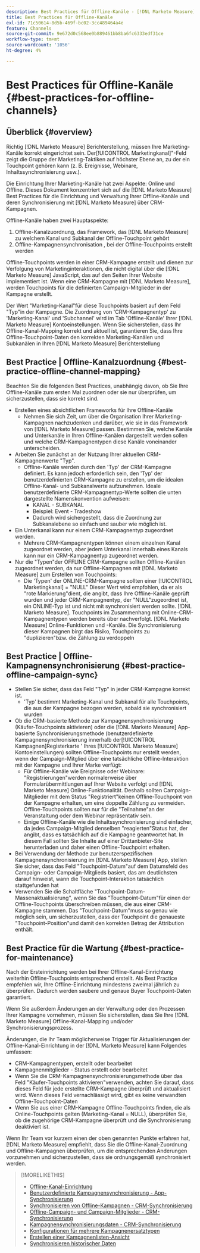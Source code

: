 ```yaml
---
description: Best Practices für Offline-Kanäle - [!DNL Marketo Measure]
title: Best Practices für Offline-Kanäle
exl-id: 71c50614-8d5b-469f-bc02-3cc489464a4e
feature: Channels
source-git-commit: 9e672d0c568ee0b889461bb8ba6fc6333edf31ce
workflow-type: tm+mt
source-wordcount: '1056'
ht-degree: 4%

---
```


# Best Practices für Offline-Kanäle {#best-practices-for-offline-channels}

## Überblick {#overview}

Richtig [!DNL Marketo Measure] Berichterstellung, müssen Ihre Marketing-Kanäle korrekt eingerichtet sein. Der[!UICONTROL Marketingkanal]&quot;-Feld zeigt die Gruppe der Marketing-Taktiken auf höchster Ebene an, zu der ein Touchpoint gehören kann (z. B. Ereignisse, Webinare, Inhaltssynchronisierung usw.).

Die Einrichtung Ihrer Marketing-Kanäle hat zwei Aspekte: Online und Offline. Dieses Dokument konzentriert sich auf die [!DNL Marketo Measure] Best Practices für die Einrichtung und Verwaltung Ihrer Offline-Kanäle und deren Synchronisierung mit [!DNL Marketo Measure] über CRM-Kampagnen.

Offline-Kanäle haben zwei Hauptaspekte:

1. Offline-Kanalzuordnung, das Framework, das [!DNL Marketo Measure] zu welchem Kanal und Subkanal der Offline-Touchpoint gehört
1. Offline-Kampagnensynchronisation , bei der Offline-Touchpoints erstellt werden

Offline-Touchpoints werden in einer CRM-Kampagne erstellt und dienen zur Verfolgung von Marketinginteraktionen, die nicht digital über die [!DNL Marketo Measure] JavaScript, das auf den Seiten Ihrer Website implementiert ist. Wenn eine CRM-Kampagne mit [!DNL Marketo Measure], werden Touchpoints für die definierten Campaign-Mitglieder in der Kampagne erstellt.

Der Wert &quot;Marketing-Kanal&quot;für diese Touchpoints basiert auf dem Feld &quot;Typ&quot;in der Kampagne. Die Zuordnung von &#39;CRM-Kampagnentyp&#39; zu &#39;Marketing-Kanal&#39; und &#39;Subchannel&#39; wird im Tab &#39;Offline-Kanäle&#39; Ihrer [!DNL Marketo Measure] Kontoeinstellungen. Wenn Sie sicherstellen, dass Ihr Offline-Kanal-Mapping korrekt und aktuell ist, garantieren Sie, dass Ihre Offline-Touchpoint-Daten den korrekten Marketing-Kanälen und Subkanälen in Ihren [!DNL Marketo Measure] Berichterstellung

## Best Practice | Offline-Kanalzuordnung {#best-practice-offline-channel-mapping}

Beachten Sie die folgenden Best Practices, unabhängig davon, ob Sie Ihre Offline-Kanäle zum ersten Mal zuordnen oder sie nur überprüfen, um sicherzustellen, dass sie korrekt sind.

* Erstellen eines absichtlichen Frameworks für Ihre Offline-Kanäle
   * Nehmen Sie sich Zeit, um über die Organisation Ihrer Marketing-Kampagnen nachzudenken und darüber, wie sie in das Framework von [!DNL Marketo Measure] passen. Bestimmen Sie, welche Kanäle und Unterkanäle in Ihren Offline-Kanälen dargestellt werden sollen und welche CRM-Kampagnentypen diese Kanäle voneinander unterscheiden.
* Arbeiten Sie zunächst an der Nutzung Ihrer aktuellen CRM-Kampagnenwerte &quot;Typ&quot;.
   * Offline-Kanäle werden durch den &#39;Typ&#39; der CRM-Kampagne definiert. Es kann jedoch erforderlich sein, den &#39;Typ&#39; der benutzerdefinierten CRM-Kampagne zu erstellen, um die idealen Offline-Kanal- und Subkanalwerte aufzunehmen. Ideale benutzerdefinierte CRM-Kampagnentyp-Werte sollten die unten dargestellte Namenskonvention aufweisen:
      * KANAL - SUBKANAL
      * Beispiel: Event - Tradeshow
      * Dadurch wird sichergestellt, dass die Zuordnung zur Subkanalebene so einfach und sauber wie möglich ist.
* Ein Unterkanal kann nur einem CRM-Kampagnentyp zugeordnet werden.
   * Mehrere CRM-Kampagnentypen können einem einzelnen Kanal zugeordnet werden, aber jedem Unterkanal innerhalb eines Kanals kann nur ein CRM-Kampagnentyp zugeordnet werden.
* Nur die &quot;Typen&quot;der OFFLINE CRM-Kampagne sollten Offline-Kanälen zugeordnet werden, da nur Offline-Kampagnen mit [!DNL Marketo Measure] zum Erstellen von Touchpoints:
   * Die &#39;Typen&#39; der ONLINE-CRM-Kampagne sollten einer [!UICONTROL Marketingkanal] = &quot;NULL&quot; Dieser Wert wird empfohlen, da er als &quot;rote Markierung&quot;dient, die angibt, dass Ihre Offline-Kanäle geprüft wurden und jeder CRM-Kampagnentyp, der &quot;NULL&quot;zugeordnet ist, ein ONLINE-Typ ist und nicht mit synchronisiert werden sollte. [!DNL Marketo Measure]. Touchpoints im Zusammenhang mit Online-CRM-Kampagnentypen werden bereits über nachverfolgt. [!DNL Marketo Measure] Online-Funktionen und -Kanäle. Die Synchronisierung dieser Kampagnen birgt das Risiko, Touchpoints zu &quot;duplizieren&quot;bzw. die Zählung zu verdoppeln

## Best Practice | Offline-Kampagnensynchronisierung {#best-practice-offline-campaign-sync}

* Stellen Sie sicher, dass das Feld &quot;Typ&quot; in jeder CRM-Kampagne korrekt ist.
   * &#39;Typ&#39; bestimmt Marketing-Kanal und Subkanal für alle Touchpoints, die aus der Kampagne bezogen werden, sobald sie synchronisiert wurden
* Ob die CRM-basierte Methode zur Kampagnensynchronisierung (Käufer-Touchpoints aktivieren) oder die [!DNL Marketo Measure] App-basierte Synchronisierungsmethode (benutzerdefinierte Kampagnensynchronisierung innerhalb der[!UICONTROL Kampagnen]Registerkarte &#39; Ihres [!UICONTROL Marketo Measure] Kontoeinstellungen) sollten Offline-Touchpoints nur erstellt werden, wenn der Campaign-Mitglied über eine tatsächliche Offline-Interaktion mit der Kampagne und Ihrer Marke verfügt:
   * Für Offline-Kanäle wie Ereignisse oder Webinare: &quot;Registrierungen&quot;werden normalerweise über Formularübermittlungen auf Ihrer Website verfolgt und [!DNL Marketo Measure] Online-Funktionalität. Deshalb sollten Campaign-Mitglieder mit dem Status &quot;Registriert&quot;keinen Offline-Touchpoint von der Kampagne erhalten, um eine doppelte Zählung zu vermeiden. Offline-Touchpoints sollten nur für die &quot;Teilnahme&quot;an der Veranstaltung oder dem Webinar repräsentativ sein.
   * Einige Offline-Kanäle wie die Inhaltssynchronisierung sind einfacher, da jedes Campaign-Mitglied denselben &quot;reagierten&quot;Status hat, der angibt, dass es tatsächlich auf die Kampagne geantwortet hat. In diesem Fall sollten Sie Inhalte auf einer Drittanbieter-Site herunterladen und daher einen Offline-Touchpoint erhalten.
* Bei Verwendung der Methode zur benutzerspezifischen Kampagnensynchronisierung im [!DNL Marketo Measure] App, stellen Sie sicher, dass das Feld &quot;Touchpoint-Datum&quot;auf dem Datumsfeld des Campaign- oder Campaign-Mitglieds basiert, das am deutlichsten darauf hinweist, wann die Touchpoint-Interaktion tatsächlich stattgefunden hat
* Verwenden Sie die Schaltfläche &quot;Touchpoint-Datum-Massenaktualisierung&quot;, wenn Sie das &quot;Touchpoint-Datum&quot;für einen der Offline-Touchpoints überschreiben müssen, die aus einer CRM-Kampagne stammen. Das &quot;Touchpoint-Datum&quot;muss so genau wie möglich sein, um sicherzustellen, dass der Touchpoint die genaueste &quot;Touchpoint-Position&quot;und damit den korrekten Betrag der Attribution enthält.

## Best Practice für die Wartung {#best-practice-for-maintenance}

Nach der Ersteinrichtung werden bei Ihrer Offline-Kanal-Einrichtung weiterhin Offline-Touchpoints entsprechend erstellt. Als Best Practice empfehlen wir, Ihre Offline-Einrichtung mindestens zweimal jährlich zu überprüfen. Dadurch werden saubere und genaue Buyer Touchpoint-Daten garantiert.

Wenn Sie außerdem Änderungen an der Verwaltung oder den Prozessen Ihrer Kampagne vornehmen, müssen Sie sicherstellen, dass Sie Ihre [!DNL Marketo Measure] Offline-Kanal-Mapping und/oder Synchronisierungsprozess.

Änderungen, die Ihr Team möglicherweise Trigger für Aktualisierungen der Offline-Kanal-Einrichtung in der [!DNL Marketo Measure] kann Folgendes umfassen:

* CRM-Kampagnentypen, erstellt oder bearbeitet
* Kampagnenmitglieder - Status erstellt oder bearbeitet
* Wenn Sie die CRM-Kampagnensynchronisierungsmethode über das Feld &quot;Käufer-Touchpoints aktivieren&quot;verwenden, achten Sie darauf, dass dieses Feld für jede erstellte CRM-Kampagne überprüft und aktualisiert wird. Wenn dieses Feld vernachlässigt wird, gibt es keine verwandten Offline-Touchpoint-Daten
* Wenn Sie aus einer CRM-Kampagne Offline-Touchpoints finden, die als Online-Touchpoints gelten (Marketing-Kanal = NULL), überprüfen Sie, ob die zugehörige CRM-Kampagne überprüft und die Synchronisierung deaktiviert ist.

Wenn Ihr Team vor kurzem einen der oben genannten Punkte erfahren hat, [!DNL Marketo Measure] empfiehlt, dass Sie die Offline-Kanal-Zuordnung und Offline-Kampagnen überprüfen, um die entsprechenden Änderungen vorzunehmen und sicherzustellen, dass sie ordnungsgemäß synchronisiert werden.

>[!MORELIKETHIS]
>
>* [Offline-Kanal-Einrichtung](/help/channel-tracking-and-setup/offline-channels/offline-custom-channel-setup.md)
>* [Benutzerdefinierte Kampagnensynchronisierung - App-Synchronisierung](/help/channel-tracking-and-setup/offline-channels/custom-campaign-sync.md)
>* [Synchronisieren von Offline-Kampagnen - CRM-Synchronisierung](/help/channel-tracking-and-setup/offline-channels/legacy-processes/syncing-offline-campaigns.md)
>* [Offline-Campaign- und Campaign-Mitglieder - CRM-Synchronisierung](/help/channel-tracking-and-setup/offline-channels/legacy-processes/campaigns-and-campaign-members.md)
>* [Kampagnensynchronisierungsdaten - CRM-Synchronisierung](/help/channel-tracking-and-setup/offline-channels/legacy-processes/campaign-sync-dates.md)
>* [Konfigurationen für mehrere Kampagnenersatztypen](/help/channel-tracking-and-setup/offline-channels/configurations-for-multiple-campaign-record-types.md)
>* [Erstellen einer Kampagnenlisten-Ansicht](/help/channel-tracking-and-setup/offline-channels/legacy-processes/creating-a-campaign-list-view-for-salesforce-campaigns.md)
>* [Synchronisieren historischer Daten](/help/channel-tracking-and-setup/offline-channels/legacy-processes/syncing-historical-data.md)
